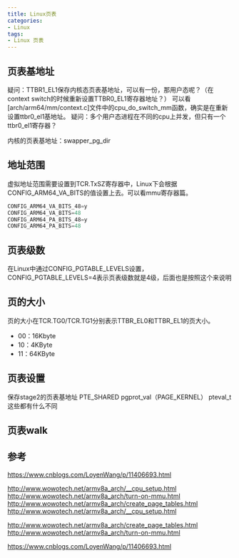 ```yaml
---
title: Linux页表
categories: 
- Linux
tags:
- Linux 页表
---
```


## 页表基地址
疑问：TTBR1_EL1保存内核态页表基地址，可以有一份，那用户态呢？（在context switch的时候重新设置TTBR0_EL1寄存器地址？）
可以看[arch/arm64/mm/context.c]文件中的cpu_do_switch_mm函数，确实是在重新设置ttbr0_el1基地址。
疑问：多个用户态进程在不同的cpu上并发，但只有一个ttbr0_el1寄存器？

内核的页表基地址：swapper_pg_dir

## 地址范围
虚拟地址范围需要设置到TCR.TxSZ寄存器中，Linux下会根据CONFIG_ARM64_VA_BITS的值设置上去。可以看mmu寄存器篇。
```c
CONFIG_ARM64_VA_BITS_48=y
CONFIG_ARM64_VA_BITS=48
CONFIG_ARM64_PA_BITS_48=y
CONFIG_ARM64_PA_BITS=48
```

## 页表级数
在Linux中通过CONFIG_PGTABLE_LEVELS设置，CONFIG_PGTABLE_LEVELS=4表示页表级数就是4级，后面也是按照这个来说明

## 页的大小
页的大小在TCR.TG0/TCR.TG1分别表示TTBR_EL0和TTBR_EL1的页大小。
- 00：16Kbyte
- 10：4KByte
- 11：64KByte

## 页表设置

保存stage2的页表基地址
PTE_SHARED
pgprot_val（PAGE_KERNEL）
pteval_t
这些都有什么不同

## 页表walk

## 参考

https://www.cnblogs.com/LoyenWang/p/11406693.html

http://www.wowotech.net/armv8a_arch/__cpu_setup.html
http://www.wowotech.net/armv8a_arch/turn-on-mmu.html
http://www.wowotech.net/armv8a_arch/create_page_tables.html
http://www.wowotech.net/armv8a_arch/__cpu_setup.html

http://www.wowotech.net/armv8a_arch/create_page_tables.html
http://www.wowotech.net/armv8a_arch/turn-on-mmu.html

https://www.cnblogs.com/LoyenWang/p/11406693.html
